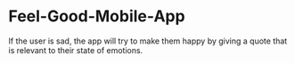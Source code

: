 # Feel-Good-Mobile-App

If the user is sad, the app will try to make them happy by giving a quote that is relevant to their state of emotions.
